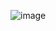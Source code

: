 ![image](https://github.com/Makster04/reading-notes/assets/86382359/125f9a21-c3c5-4c1a-8c69-6fef2ea4dc23)
